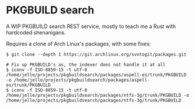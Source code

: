 # PKGBUILD search

A WIP PKGBUILD search REST service, mostly to teach me a Rust with hardcoded
shenanigans.


Requires a clone of Arch Linux's packages, with some fixes:

```
$ git clone --depth 1 https://git.archlinux.org/svntogit/packages.git

# Fix up PKGBUILD's as, the indexer does not handle it at all
$ iconv -f ISO-8859-15 -t utf-8  /home/jelle/projects/pkgbuildsearch/packages/aspell-es/trunk/PKGBUILD -o /home/jelle/projects/pkgbuildsearch/packages/aspell-es/trunk/PKGBUILD
$ iconv -f ISO-8859-15 -t utf-8  /home/jelle/projects/pkgbuildsearch/packages/ntfs-3g/trunk/PKGBUILD -o /home/jelle/projects/pkgbuildsearch/packages/ntfs-3g/trunk/PKGBUILD
```
